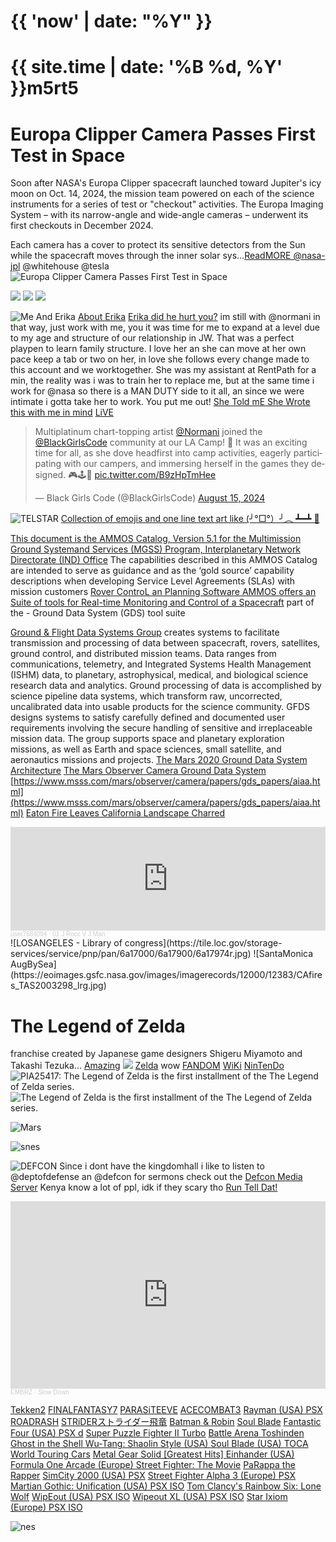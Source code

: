 #  <time datetime="{{ site.time | date: '%B %d, %Y' }}">{{ 'now' | date: "%Y" }} </time>
# {{ site.time | date: '%B %d, %Y' }}m5rt5

# Europa Clipper Camera Passes First Test in Space
Soon after NASA's Europa Clipper spacecraft launched toward Jupiter's icy moon on Oct. 14, 2024, the mission team powered on each of the science instruments for a series of test or "checkout" activities. The Europa Imaging System – with its narrow-angle and wide-angle cameras – underwent its first checkouts in December 2024.

Each camera has a cover to protect its sensitive detectors from the Sun while the spacecraft moves through the inner solar sys...[ReadMORE @nasa-jpl](https://www.jpl.nasa.gov/images/pia26564-europa-clipper-camera-passes-first-test-in-space/) @whitehouse @tesla 
![Europa Clipper Camera Passes First Test in Space](https://d2pn8kiwq2w21t.cloudfront.net/images/jpegPIA26564.width-1024.jpg)

<div class="tupperware">
<img src="https://pds-imaging.jpl.nasa.gov/archive/pdsimg-atlas/atlas:pds4:vgr:voyager_2:/wenkert_pdart16_vgr_rav1ciun/browse/qedr/vgr2/VGR_1224-MBMQTV-020200-DATA-020200.014.png::1:md.webp" />
<img src="https://pds-imaging.jpl.nasa.gov/archive/pdsimg-atlas/atlas:pds4:vgr:voyager_2:/wenkert_pdart16_vgr_rav1ciun/browse/qedr/vgr2/VGR_1224-MBMQTV-020180-DATA-020180.019.png::1:md.webp" />
<img src="https://pds-imaging.jpl.nasa.gov/archive/pdsimg-atlas/atlas:pds4:vgr:voyager_2:/wenkert_pdart16_vgr_rav1ciun/browse/qedr/vgr2/VGR_1204-MAMQTV-012210-DATA-012210.001.png::1:md.webp" />
</div>

![Me And Erika](https://pbs.twimg.com/media/GE4slZFa0AAnIvT?format=jpg&name=large)
[About Erika](https://x.com/RicoThaka/status/1775947939615322288)
[Erika did he hurt you?](https://transformationoffice.mandela.ac.za/tme/media/Store/documents/Sexual%20Harrassment/A-man-s-guide-to-helping-a-rape-victim.pdf) im still with @normani in that way, just work with me, you it was time for me to expand at a level due to my age and structure of our relationship in JW. That was a perfect playpen to learn family structure. I love her an she can move at her own pace keep a tab or two on her, in love she follows every change made to this account and we worktogether. She was my assistant at RentPath for a min, the reality was i was to train her to replace me, but at the same time i work for @nasa so there is a MAN DUTY side to it all, an since we were intimate i gotta take her to work. You put me out! [She Told mE She Wrote this with me in mind](https://www.youtube.com/watch?v=5GL9JoH4Sws) [LiVE](https://www.youtube.com/watch?app=desktop&v=3YbV0Gkys4o&t=00m20s)

<blockquote class="twitter-tweet"><p lang="en" dir="ltr">Multiplatinum chart-topping artist <a href="https://twitter.com/Normani?ref_src=twsrc%5Etfw">@Normani</a> joined the <a href="https://twitter.com/BlackGirlsCode?ref_src=twsrc%5Etfw">@BlackGirlsCode</a> community at our LA Camp! 🤩 It was an exciting time for all, as she dove headfirst into camp activities, eagerly participating with our campers, and immersing herself in the games they designed. 🎮️🕹️👾 <a href="https://t.co/B9zHpTmHee">pic.twitter.com/B9zHpTmHee</a></p>&mdash; Black Girls Code (@BlackGirlsCode) <a href="https://twitter.com/BlackGirlsCode/status/1824159527098318896?ref_src=twsrc%5Etfw">August 15, 2024</a></blockquote> <script async src="https://platform.twitter.com/widgets.js" charset="utf-8"></script>


![TELSTAR](https://nssdc.gsfc.nasa.gov/nmc/spacecraft/display.action?id=1962-029A)
[Collection of emojis and one line text art like (╯°□°）╯︵ ┻━┻ 🤗](https://gist.github.com/ricoThaka/2c0ec19d350331cd16ba2444156b77fa)


[This document is the AMMOS Catalog, Version 5.1 for the Multimission Ground Systemand Services (MGSS) Program, Interplanetary Network Directorate (IND) Office](https://ammos.nasa.gov/pdf/AMMOS_Catalog-V5_2_Public_Release.pdf) The capabilities described in this AMMOS Catalog are intended to serve as guidance
and as the ‘gold source’ capability descriptions when developing Service Level
Agreements (SLAs) with mission customers
[Rover ControL an Planning Software ](https://human-factors.arc.nasa.gov/publications/COCPIT_Mars_Perseverance_Rover.pdf) [AMMOS offers an Suite of tools for Real-time Monitoring and Control of a Spacecraft](https://ammos.nasa.gov/pdf/Brochure-Monitor-Control-Solution.pdf)
part of the - Ground Data System (GDS) tool suite 

[Ground & Flight Data Systems Group](https://www.nasa.gov/intelligent-systems-division/collaborative-and-assistant-systems/ground-and-flight-data-systems-group/)  creates systems to facilitate transmission and processing of data between spacecraft, rovers, satellites, ground control, and distributed mission teams. Data ranges from communications, telemetry, and Integrated Systems Health Management (ISHM) data, to planetary, astrophysical, medical, and biological science research data and analytics. Ground processing of data is accomplished by science pipeline data systems, which transform raw, uncorrected, uncalibrated data into usable products for the science community. GFDS designs systems to satisfy carefully defined and documented user requirements involving the secure handling of sensitive and irreplaceable mission data. The group supports space and planetary exploration missions, as well as Earth and space sciences, small satellite, and aeronautics missions and projects. [The Mars 2020 Ground Data System Architecture](https://ntrs.nasa.gov/citations/20230007026)
[The Mars Observer Camera Ground Data System](https://earthobservatory.nasa.gov/images/event/153817/los-angeles-fires-2025) [https://www.msss.com/mars/observer/camera/papers/gds_papers/aiaa.html](https://www.msss.com/mars/observer/camera/papers/gds_papers/aiaa.html)
[Eaton Fire Leaves California Landscape Charred](https://earthobservatory.nasa.gov/images/153821/eaton-fire-leaves-california-landscape-charred?utm_source=TWITTER&utm_medium=NASAEarth&utm_campaign=NASASocial&linkId=715793698)
<iframe width="100%" height="166" scrolling="no" frameborder="no" allow="autoplay" src="https://w.soundcloud.com/player/?url=https%3A//api.soundcloud.com/tracks/12822137&color=%233098f2&auto_play=false&hide_related=false&show_comments=true&show_user=true&show_reposts=false&show_teaser=true"></iframe><div style="font-size: 10px; color: #cccccc;line-break: anywhere;word-break: normal;overflow: hidden;white-space: nowrap;text-overflow: ellipsis; font-family: Interstate,Lucida Grande,Lucida Sans Unicode,Lucida Sans,Garuda,Verdana,Tahoma,sans-serif;font-weight: 100;"><a href="https://soundcloud.com/user7684094" title="user7684094" target="_blank" style="color: #cccccc; text-decoration: none;">user7684094</a> · <a href="https://soundcloud.com/user7684094/01-j-rocc-v-j-man" title="01 J Rocc V J Man" target="_blank" style="color: #cccccc; text-decoration: none;">01 J Rocc V J Man</a></div>
![LOSANGELES - Library of congress](https://tile.loc.gov/storage-services/service/pnp/pan/6a17000/6a17900/6a17974r.jpg)
![SantaMonica AugBySea](https://eoimages.gsfc.nasa.gov/images/imagerecords/12000/12383/CAfires_TAS2003298_lrg.jpg)

# The Legend of Zelda
franchise created by Japanese game designers Shigeru Miyamoto and Takashi Tezuka... [Amazing](https://www.youtube.com/watch?v=Sz_YPczxzZc)
[<IMG src="https://upload.wikimedia.org/wikipedia/commons/2/2a/Zelda_Logo.svg" />](https://upload.wikimedia.org/wikipedia/commons/2/2a/Zelda_Logo.svg)
[Zelda](https://www.nesfiles.com/NES/Zelda/) wow
[FANDOM](https://zelda.fandom.com/wiki/The_Legend_of_Zelda) [WiKi](https://en.wikipedia.org/wiki/The_Legend_of_Zelda) [NinTenDo](https://www.nintendo.com/en-gb/Games/NES/The-Legend-of-Zelda-796345.html)
<IMG alt="PIA25417: The Legend of Zelda is the first installment of the The Legend of Zelda series." src="https://www.nesfiles.com/NES/Zelda/Zelda_top.jpg" itemprop="quest" itemscope itemtype="https://schema.org/VideoGameSeries" />
<IMG alt="The Legend of Zelda is the first installment of the The Legend of Zelda series." src="https://www.nesfiles.com/NES/Zelda/Zelda_cart.jpg" itemprop="quest" itemscope itemtype="https://schema.org/VideoGameSeries" />

![Mars](https://mars.nasa.gov/mars2020-raw-images/pub/ods/surface/sol/01368/ids/edr/browse/ncam/NLF_1368_0788381521_159ECM_N0642278NCAM00501_01_295J01_1200.jpg)

![snes](https://upload.wikimedia.org/wikipedia/commons/1/12/Nintendo-Super-NES-Controller.jpg)

![DEFCON](https://media.defcon.org/fancyindex/dc-logo.webp)
Since i dont have the kingdomhall i like to listen to @deptofdefense an @defcon for sermons check out the [Defcon Media Server](https://media.defcon.org/DEF%20CON%2031/) Kenya know a lot of ppl, idk if they scary tho [Run Tell Dat!](https://www.youtube.com/watch?v=zLmFhBv0Zfc)
<iframe width="100%" height="300" scrolling="no" frameborder="no" allow="autoplay" src="https://w.soundcloud.com/player/?url=https%3A//api.soundcloud.com/tracks/94498846&color=%23ff5500&auto_play=false&hide_related=false&show_comments=true&show_user=true&show_reposts=false&show_teaser=true&visual=true"></iframe><div style="font-size: 10px; color: #cccccc;line-break: anywhere;word-break: normal;overflow: hidden;white-space: nowrap;text-overflow: ellipsis; font-family: Interstate,Lucida Grande,Lucida Sans Unicode,Lucida Sans,Garuda,Verdana,Tahoma,sans-serif;font-weight: 100;"><a href="https://soundcloud.com/embrz" title="EMBRZ" target="_blank" style="color: #cccccc; text-decoration: none;">EMBRZ</a> · <a href="https://soundcloud.com/embrz/slow-down" title="Slow Down" target="_blank" style="color: #cccccc; text-decoration: none;">Slow Down</a></div>

[Tekken2](https://cdromance.org/psx-iso/tekken-2-usa/) [FINALFANTASY7](https://cdromance.org/psx-iso/final-fantasy-vii-usa-2/) [PARASiTEEVE](https://cdromance.org/psx-iso/parasite-eve-usa/) [ACECOMBAT3](https://cdromance.org/psx-iso/parasite-eve-usa/) [Rayman (USA) PSX ](https://cdromance.org/psx-iso/rayman-usa/) [ROADRASH](https://cdromance.org/psx-iso/road-rash-usa/) [STRiDERストライダー飛竜](https://cdromance.org/psx-iso/strider-2-usa/) [Batman & Robin](https://cdromance.org/psx-iso/batman-robin-usa/) [Soul Blade](https://cdromance.org/psx-iso/soul-blade-eur/) [Fantastic Four (USA) PSX ](https://cdromance.org/psx-iso/fantastic-four-usa/) [d](https://cdromance.org/psx-iso/d-usa/) [Super Puzzle Fighter II Turbo](https://cdromance.org/psx-iso/super-puzzle-fighter-ii-turbo-usa/) [Battle Arena Toshinden](https://cdromance.org/psx-iso/battle-arena-toshinden-usa/) [Ghost in the Shell ](https://cdromance.org/psx-iso/ghost-in-the-shell-usa/) [Wu-Tang: Shaolin Style (USA) ](https://cdromance.org/psx-iso/wu-tang-shaolin-style-usa/) [Soul Blade (USA) ](https://cdromance.org/psx-iso/soul-blade-usa/) [TOCA World Touring Cars](https://cdromance.org/psx-iso/toca-world-touring-cars-europe/) [Metal Gear Solid [Greatest Hits] ](https://cdromance.org/psx-iso/metal-gear-solid-greatest-hits-usa/) [Einhander (USA)](https://cdromance.org/psx-iso/einhander-usa/) [Formula One Arcade (Europe) ](https://cdromance.org/psx-iso/formula-one-arcade-europe/) [Street Fighter: The Movie](https://cdromance.org/psx-iso/street-fighter-the-movie-europe/) [PaRappa the Rapper](https://cdromance.org/psx-iso/parappa-the-rapper-europe/) [SimCity 2000 (USA) PSX](https://cdromance.org/psx-iso/simcity-2000-usa/) [Street Fighter Alpha 3 (Europe) PSX](https://cdromance.org/psx-iso/street-fighter-alpha-3-europe/) [Martian Gothic: Unification (USA) PSX ISO](https://cdromance.org/psx-iso/martian-gothic-unification-usa/) [Tom Clancy's Rainbow Six: Lone Wolf](https://cdromance.org/psx-iso/tom-clancys-rainbow-six-lone-wolf-europe/) [WipEout (USA) PSX ISO](https://cdromance.org/psx-iso/wipeout-usa/) [Wipeout XL (USA) PSX ISO](https://cdromance.org/psx-iso/wipeout-xl-usa/) [Star Ixiom (Europe) PSX ISO](https://cdromance.org/psx-iso/star-ixiom-europe/)

![nes](https://upload.wikimedia.org/wikipedia/commons/2/21/Nintendo-Entertainment-System-NES-Controller-FL.png)